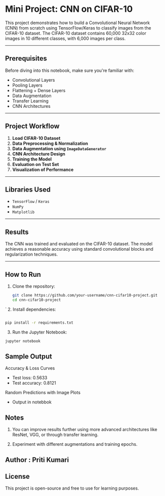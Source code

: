 #  Mini Project: CNN on CIFAR-10

This project demonstrates how to build a Convolutional Neural Network (CNN) from scratch using TensorFlow/Keras to classify images from the CIFAR-10 dataset. The CIFAR-10 dataset contains 60,000 32x32 color images in 10 different classes, with 6,000 images per class.

---

##  Prerequisites

Before diving into this notebook, make sure you're familiar with:

-  Convolutional Layers
-  Pooling Layers
-  Flattening + Dense Layers
-  Data Augmentation
-  Transfer Learning
-  CNN Architectures

---

##  Project Workflow

1. **Load CIFAR-10 Dataset**
2. **Data Preprocessing & Normalization**
3. **Data Augmentation using `ImageDataGenerator`**
4. **CNN Architecture Design**
5. **Training the Model**
6. **Evaluation on Test Set**
7. **Visualization of Performance**

---

##  Libraries Used

- `TensorFlow` / `Keras`
- `NumPy`
- `Matplotlib`

---

##  Results

The CNN was trained and evaluated on the CIFAR-10 dataset. The model achieves a reasonable accuracy using standard convolutional blocks and regularization techniques.

---

##  How to Run

1. Clone the repository:
   ```bash
   git clone https://github.com/your-username/cnn-cifar10-project.git
   cd cnn-cifar10-project
   
  `
2. Install dependencies:

  ```bash
  
  pip install -r requirements.txt
  ```

3. Run the Jupyter Notebook:

  ```bash
  jupyter notebook
  
  ```

##  Sample Output

Accuracy & Loss Curves

- Test loss: 0.5633
- Test accuracy: 0.8121

Random Predictions with Image Plots
  - Output in notebbok


##  Notes

1. You can improve results further using more advanced architectures like ResNet, VGG, or through transfer learning.

2. Experiment with different augmentations and training epochs.

   

##  Author   :   Priti Kumari 

##  License
This project is open-source and free to use for learning purposes.
